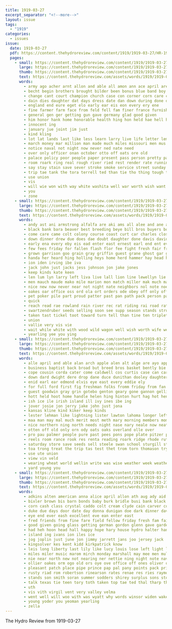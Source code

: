 ```yaml
---
title: 1919-03-27
excerpt_separator: "<!--more-->"
layout: issue
tags:
  - "1919"
categories:
  - issues
issue:
  date: 1919-03-27
  pdf: https://content.thehydroreview.com/content/1919/1919-03-27/HR-1919-03-27.pdf
  pages:
    - small: https://content.thehydroreview.com/content/1919/1919-03-27/small/HR-1919-03-27-01.jpg
      large: https://content.thehydroreview.com/content/1919/1919-03-27/large/HR-1919-03-27-01.jpg
      thumb: https://content.thehydroreview.com/content/1919/1919-03-27/thumbnails/HR-1919-03-27-01.jpg
      text: https://content.thehydroreview.com/assets/words/1919/1919-03-27/HR-1919-03-27-01.txt
      words:
        - army ago acher arnt allon and able all amon ann ace april are ave age alee ata
        - becht begin brothers brought bilder been bonus blue band boy both baine blood bible better best brooms bank big bergan brother buy business borrow burnett banks but back bear
        - change cant court champion church case con corner corn care cream cas carry come check caddo current cash came cater calle county camp chew can cone cases
        - dain dies daughter dat days dress date dan down during done ded der day dear dutch duty drill death darling
        - england end eure eget elo early ear eis eon every ery ene
        - fine farmer farm face from feld fell fam finer france furnish friends full for frank first folks fight fruit fair fall fer fin
        - general gen ger getting gun gave germany glad good given
        - him honor hank home honorable health hing hon held hae hell high had hour hydro has hard hun her handle
        - innocent ing
        - january jue joint jim just
        - kind kling
        - lot lat lands last like less learn larry live life letter lemon later lesson low lines large let line long
        - march money mar million man made much miles missouri men mus music meal mas miah mail mey mees main may must more most matter monday many
        - notice naval not night now never ned nate need
        - over only officer onan october otto off oats ore old
        - palace policy poor people paper present pass person pretty parlor pay place part pail past payment pro peal
        - room roark ring real rough river ried rest render rate running risk rain rasure racer ran ray revie red
        - say stay stain save sever stroke smoke service street sunday stand sermon still sees selling sper smile she sale schoo such states special surplus sult schools stock step small school soon sell saturday speaker short suit strong sin stuck spring sat station setting sights sane show ship
        - trip tae tank the tora terrell ted than tie tho thing tough tela tes tey ten truly teague tention too town track tell them times ton thy tra try texas tom trust
        - use union
        - vis
        - will wie won with way white washita well war worth wish want write while west weather was went world
        - you
        - zone
    - small: https://content.thehydroreview.com/content/1919/1919-03-27/small/HR-1919-03-27-02.jpg
      large: https://content.thehydroreview.com/content/1919/1919-03-27/large/HR-1919-03-27-02.jpg
      thumb: https://content.thehydroreview.com/content/1919/1919-03-27/thumbnails/HR-1919-03-27-02.jpg
      text: https://content.thehydroreview.com/assets/words/1919/1919-03-27/HR-1919-03-27-02.txt
      words:
        - andy ast ani armstrong alfalfa are aki ams all alee and ane ake app able
        - black bank bara beaver best breeding beye bill bros buyers bool both broom brought berth barn but bale board ban brilliant bis bills bee back blood beat bridge breed bute been bone bees ber brave bein body business bacheller boh bottom big
        - come care came colt colony course coast curt car charles close cart cain chas captain cunningham colts cheers caller cee carry cay caddo can choice cant case cost change
        - down dinner drew due does dae doubt daughter done davis davidson day deak dakota der
        - early ena every eby eis ead enter east ernest earl end ent even ean elf
        - few fees friday for fallen flash flor fee fight fresh fair frank flight furnish from famous first full found field friends floor
        - grown garrison goo grain gray griffin guest grane ghost gar grass good going gun gave gil goes glad
        - handa her heard hing holling heys home herd hammer hay head hea hour hava hydro hacket hatfield had homa horse hard harry howard house has hem held high
        - ion iden irving ibe iva
        - jack john just jacks jess johnson jon jake jones
        - keep kinds kate keen
        - len lum lyn larry left liva live lall lion line lewellyn lie list lynch lose light lett little lat low lester long louie last large lucky lies lina land let levi league ling look later ler
        - men mauch maude mako mile marion mon match miller mak much many might mule march made may man more missouri mules mare monday mound morning must market most marcum miss
        - nice new now never near not night nate neighbors nol note noe nee north necessary
        - oakes oar office oss ord ola ort orders ode obey off only offer over old
        - pet poker pile part proud patter past pan path pack person pastor pure pie pat promise plenty president pro pace per profit page pitzer paper pot
        - quick
        - reach read rae rowland rain river rec rat riding rai road rate reer roof roy reas remark register robertson reo
        - swartzendruber seeds selling soon see supp season stands struck supply sudan said silas seid school stover smooth stocks supper strange service sun stock seed seems stand scott say such ser state sunday send swing strack south
        - taken tast tickel toot toward turn tell than tine ten triplett tuck the then ties them tade town thing tok thrall tye tho ting take ton tong tale too
        - union
        - vallie very vis vie
        - wait while white with wood wild wagon well wish worth wife weight will wes way word wie want williams willard wonder wheat woods was weh western week work wyatt ways wand wright
        - yearling yee you ying
    - small: https://content.thehydroreview.com/content/1919/1919-03-27/small/HR-1919-03-27-03.jpg
      large: https://content.thehydroreview.com/content/1919/1919-03-27/large/HR-1919-03-27-03.jpg
      thumb: https://content.thehydroreview.com/content/1919/1919-03-27/thumbnails/HR-1919-03-27-03.jpg
      text: https://content.thehydroreview.com/assets/words/1919/1919-03-27/HR-1919-03-27-03.txt
      words:
        - alle april and able alan arch apple alen alt alge are ayo appleman ago ara all adan
        - business baptist back broad but breed bros basket bently bie boe bates burch better binger bulk bis beal ball baler beaver baggs been bandy bring best baker bee bank brow brother buy bunch broadway blakes butt baby bulls bell bills balle bluebird bay
        - cope cousin corda cater come caldwell cos curtis case can card camp caller cobbler clyde con cash cannon cane cor crosswhite chu car city county class church cook cross canyon cat cher caine came cast cockerel choice
        - down dard dwight dere drop dane duce dunithan dooley daughter din done davidson dee daugherty doubt dinner day during
        - enid earl ear edmond elvis eye east every eddie ely
        - for full ford first fig freshman folks fromm friday from fan fast friends few france farmer fine furlough fresh fontaine fred farm foe found frida fire
        - guest goodwin gray grin gotebo genton geary gone gannon gelling grow grit grams glidewell grade good glove gab garden glad guster ground grain gue goes glen gane game greeson given grad glaude
        - hott held hoot home handle helen hing hinton hurt hag hot heno hicks harvey hana hope health has heen haase hart him hay hail hour her hor hydro hee
        - ish ice ile irish island ill ivy ines ibe ing
        - jover josie jon jerry jake john just jona
        - kansas kline kind kiker keep kinds
        - lester lehman like lightning lister lawton lahoma longer left look line last lawrence large ler lown lett lahaye lee ling law lacy little
        - maa man may mal much merit most meth mary morning members mom moore market mini millican morgan monday mesa med meats marsh miller mont march milo miss misso maye
        - nice northern ning north needs night nase nary neale now neat nor new not nir neck
        - otten off old only orn ody oats oaks overland olle over
        - pro pau palmer people pure past pees pons pope plate pitzer pel per phe pet pulling part present palo policy prat proven pleasant
        - reels room rance rook res renta reading roark ridge rhode ruth rose rock route ready
        - saturday store save seeds sell steele swan school sturgill state self spring seed supply strong sarah stunz sandra smile spencer sua see sister south studer soon sanne shaw sale sams saving service short sunday setting springs sterling study she share subject sun shanks sie schoo spahr selling sails sales scott special
        - toa trong treat the trip tas test thet trom torn thomason try them tod town tho take than tie thal tonic thralls toe tine tal thi
        - use ute union
        - view vin veld
        - wearing wheat world wellin write was wise weather week weatherford weeks wish work wilson will way while worth wife with wie want west wells welfare
        - yard young you
    - small: https://content.thehydroreview.com/content/1919/1919-03-27/small/HR-1919-03-27-04.jpg
      large: https://content.thehydroreview.com/content/1919/1919-03-27/large/HR-1919-03-27-04.jpg
      thumb: https://content.thehydroreview.com/content/1919/1919-03-27/thumbnails/HR-1919-03-27-04.jpg
      text: https://content.thehydroreview.com/assets/words/1919/1919-03-27/HR-1919-03-27-04.txt
      words:
        - adkins alten american anna alice april allon ath aug ady aid agent aden andrew alberts acre ane all are andy als alls and
        - bixler brown bis barn bonds baby burk bridle busi bank black breckenridge bring banks buckmaster bult bessie breeding bays bull but blood bills been bay business breed butler board best bradley bins blakes bee bie blacks
        - corn cash class crystal caddo colt cream clyde cain carver county company can city cen colts cattle call cant cine colo credit cashier clinton check claude carl count
        - duke due days door date day donna dunigan doe dark dinner davenport daughter
        - eye end ever eash excellent eve ean enter east
        - fred friends from fine fare field fellow friday fresh fam fails fost fix full for foot first farm free folks fund fer fields flock
        - good given going glass getting german gordon glenn gave garden
        - had heh hoon head hall happy hope hary house hydro halter hands hopewell high hafer harry hey horse half halls him homestead her hort hattie handsome hughes has hand hens home
        - island ing ivans ion iles ice
        - jog joplin just june jon jimmy jarrett jans joo jersey jack
        - kingsolver kes kent kidd kirkpatrick know
        - leis long liberty last lily like lucy louis lose left light line lahoma less little lynn lor loner
        - miles miler music marom mirch monday marshall may mee men mules mate march mar mares mills more morgan mealy money mea mer miss mil mans made moore must mile miller mcnary mare
        - nie near north new not nearing ner nettie ning night note navy nose noel news
        - ollier oakes orm ogo old ors oye ove office off ones oliver only over
        - pleasant patch place pipe prince pap pal pany points pack price phe potter past prim public port president perfect pound packard
        - rusty riad rom robertson rinearson rates renae res ries raymond rolling rhode reach ray red reynolds
        - stands son smith soran summer sodders shirey surplus sons store sech sodd suckling stand stover sama scott sunday season still size save style south sharp stock sat standard said special state seal sow start sale states settle shanks shown seeds snyder sae soon sick stallion saturday seery such seat subject send
        - talk texas tie teen tory toth taken top tae ted thal tharp thie taste teach tee ten tess teacher tia tiny trip than the tees tobacco
        - uth
        - vis vith virgil vent very valley velma
        - went well will woo with was wyatt why words winsor widen waker williams wines work wells witty weed wife week weight woods wheat
        - young yoder you yeoman yearling
        - zella
---
```


The Hydro Review from 1919-03-27

<!--more-->

